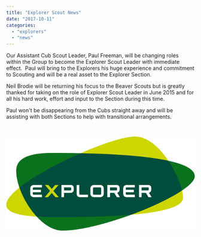 ```yaml
---
title: "Explorer Scout News"
date: "2017-10-11"
categories: 
  - "explorers"
  - "news"
---
```


Our Assistant Cub Scout Leader, Paul Freeman, will be changing roles within the Group to become the Explorer Scout Leader with immediate effect.  Paul will bring to the Explorers his huge experience and commitment to Scouting and will be a real asset to the Explorer Section.

Neil Brodie will be returning his focus to the Beaver Scouts but is greatly thanked for taking on the role of Explorer Scout Leader in June 2015 and for all his hard work, effort and input to the Section during this time.

Paul won't be disappearing from the Cubs straight away and will be assisting with both Sections to help with transitional arrangements.

 

![](images/explorers.gif)
